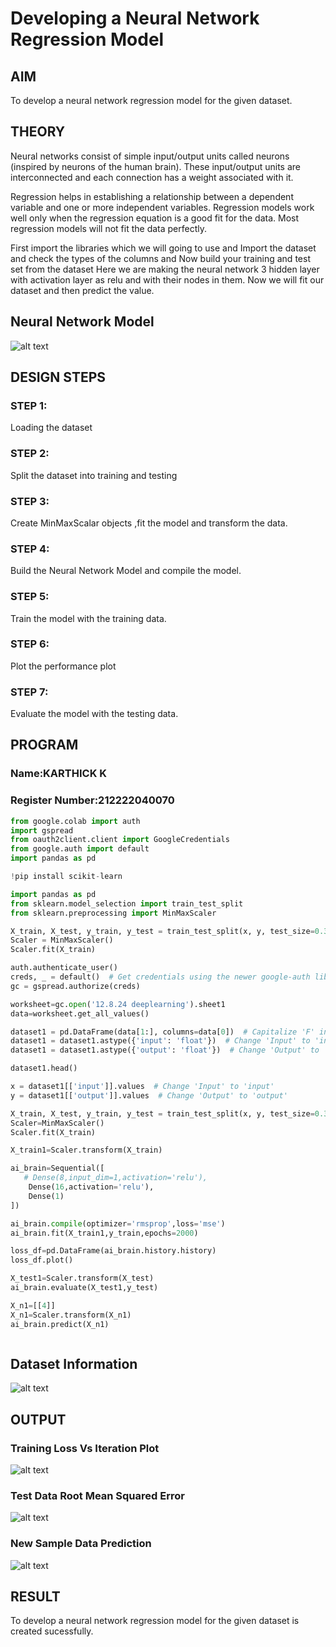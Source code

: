 # Developing a Neural Network Regression Model

## AIM

To develop a neural network regression model for the given dataset.

## THEORY

Neural networks consist of simple input/output units called neurons (inspired by neurons of the human brain). These input/output units are interconnected and each connection has a weight associated with it.

Regression helps in establishing a relationship between a dependent variable and one or more independent variables. Regression models work well only when the regression equation is a good fit for the data. Most regression models will not fit the data perfectly.

First import the libraries which we will going to use and Import the dataset and check the types of the columns and Now build your training and test set from the dataset Here we are making the neural network 3 hidden layer with activation layer as relu and with their nodes in them. Now we will fit our dataset and then predict the value.

## Neural Network Model

![alt text](image.png)

## DESIGN STEPS

### STEP 1:

Loading the dataset

### STEP 2:

Split the dataset into training and testing

### STEP 3:

Create MinMaxScalar objects ,fit the model and transform the data.

### STEP 4:

Build the Neural Network Model and compile the model.

### STEP 5:

Train the model with the training data.

### STEP 6:

Plot the performance plot

### STEP 7:

Evaluate the model with the testing data.

## PROGRAM
### Name:KARTHICK K
### Register Number:212222040070
```python
from google.colab import auth
import gspread
from oauth2client.client import GoogleCredentials
from google.auth import default
import pandas as pd

!pip install scikit-learn  

import pandas as pd
from sklearn.model_selection import train_test_split
from sklearn.preprocessing import MinMaxScaler

X_train, X_test, y_train, y_test = train_test_split(x, y, test_size=0.33, random_state=33)
Scaler = MinMaxScaler()
Scaler.fit(X_train)

auth.authenticate_user()
creds, _ = default()  # Get credentials using the newer google-auth library
gc = gspread.authorize(creds)

worksheet=gc.open('12.8.24 deeplearning').sheet1
data=worksheet.get_all_values()

dataset1 = pd.DataFrame(data[1:], columns=data[0])  # Capitalize 'F' in 'DataFrame'
dataset1 = dataset1.astype({'input': 'float'})  # Change 'Input' to 'input'
dataset1 = dataset1.astype({'output': 'float'})  # Change 'Output' to 'output'

dataset1.head()

x = dataset1[['input']].values  # Change 'Input' to 'input'
y = dataset1[['output']].values  # Change 'Output' to 'output'

X_train, X_test, y_train, y_test = train_test_split(x, y, test_size=0.33,random_state=33)
Scaler=MinMaxScaler()
Scaler.fit(X_train)

X_train1=Scaler.transform(X_train)

ai_brain=Sequential([
   # Dense(8,input_dim=1,activation='relu'),
    Dense(16,activation='relu'),
    Dense(1)
])

ai_brain.compile(optimizer='rmsprop',loss='mse')
ai_brain.fit(X_train1,y_train,epochs=2000)

loss_df=pd.DataFrame(ai_brain.history.history)
loss_df.plot()

X_test1=Scaler.transform(X_test)
ai_brain.evaluate(X_test1,y_test)

X_n1=[[4]]
X_n1=Scaler.transform(X_n1)
ai_brain.predict(X_n1)



```

## Dataset Information

![alt text](image-1.png)

## OUTPUT

### Training Loss Vs Iteration Plot

![alt text](image-2.png)

### Test Data Root Mean Squared Error

![alt text](image-3.png)

### New Sample Data Prediction

![alt text](image-4.png)

## RESULT

To develop a neural network regression model for the given dataset is created sucessfully.
